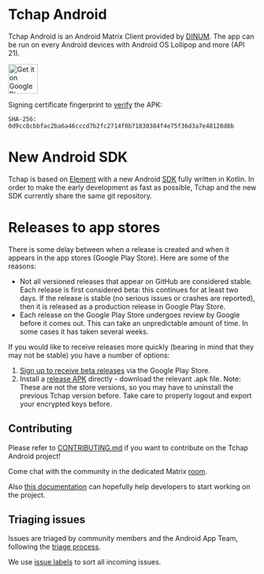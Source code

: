 # Tchap Android

Tchap Android is an Android Matrix Client provided by [DINUM](https://tchap.beta.gouv.fr/). The app can be run on every Android devices with Android OS Lollipop and more (API 21).

[<img src="resources/img/google-play-badge.png" alt="Get it on Google Play" height="60">](https://play.google.com/store/apps/details?id=fr.gouv.tchap.a)

Signing certificate fingerprint to [verify](https://developer.android.com/studio/command-line/apksigner#usage-verify) the APK:
```
SHA-256: 0d9cc8cbbfac2ba6a46cccd7b2fc2714f0b71830384f4e75f36d3a7e48128d8b  
```

# New Android SDK

Tchap is based on [Element](https://github.com/element-hq/element-android) with a new Android [SDK](https://github.com/matrix-org/matrix-android-sdk2) fully written in Kotlin. In order to make the early development as fast as possible, Tchap and the new SDK currently share the same git repository.

# Releases to app stores

There is some delay between when a release is created and when it appears in the app stores (Google Play Store). Here are some of the reasons:

* Not all versioned releases that appear on GitHub are considered stable. Each release is first considered beta: this continues for at least two days. If the release is stable (no serious issues or crashes are reported), then it is released as a production release in Google Play Store.
* Each release on the Google Play Store undergoes review by Google before it comes out. This can take an unpredictable amount of time. In some cases it has taken several weeks.

If you would like to receive releases more quickly (bearing in mind that they may not be stable) you have a number of options:

1. [Sign up to receive beta releases](https://play.google.com/apps/testing/fr.gouv.tchap.a) via the Google Play Store.
2. Install a [release APK](https://github.com/tchapgouv/tchap-android/releases) directly - download the relevant .apk file. Note: These are not the store versions, so you may have to uninstall the previous Tchap version before. Take care to properly logout and export your encrypted keys before.

## Contributing

Please refer to [CONTRIBUTING.md](https://github.com/tchapgouv/tchap-android/blob/develop/CONTRIBUTING.md) if you want to contribute on the Tchap Android project!

Come chat with the community in the dedicated Matrix [room](https://matrix.to/#/#element-android:matrix.org).

Also [this documentation](./docs/_developer_onboarding.md) can hopefully help developers to start working on the project.

## Triaging issues

Issues are triaged by community members and the Android App Team, following the [triage process](https://github.com/element-hq/element-meta/wiki/Triage-process).

We use [issue labels](https://github.com/element-hq/element-meta/wiki/Issue-labelling) to sort all incoming issues.


